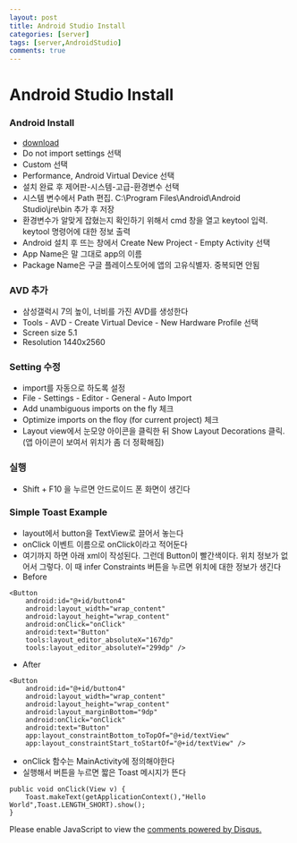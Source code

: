 ```yaml
---
layout: post
title: Android Studio Install
categories: [server]
tags: [server,AndroidStudio]
comments: true
---
```


# Android Studio Install
### Android Install
- [download](https://developer.android.com/studio/)
- Do not import settings 선택
- Custom 선택
- Performance, Android Virtual Device 선택
- 설치 완료 후 제어판-시스템-고급-환경변수 선택
- 시스템 변수에서 Path 편집. C:\Program Files\Android\Android Studio\jre\bin 추가 후 저장
- 환경변수가 알맞게 잡혔는지 확인하기 위해서 cmd 창을 열고 keytool 입력. keytool 명령어에 대한 정보 출력
- Android 설치 후 뜨는 창에서 Create New Project - Empty Activity 선택
- App Name은 말 그대로 app의 이름
- Package Name은 구글 플레이스토어에 앱의 고유식별자. 중복되면 안됨

### AVD 추가
- 삼성갤럭시 7의 높이, 너비를 가진 AVD를 생성한다
- Tools - AVD - Create Virtual Device - New Hardware Profile 선택
- Screen size 5.1
- Resolution 1440x2560

### Setting 수정
- import를 자동으로 하도록 설정
- File - Settings - Editor - General - Auto Import
- Add unambiguous imports on the fly 체크
- Optimize imports on the floy (for current project) 체크
- Layout view에서 눈모양 아이콘을 클릭한 뒤 Show Layout Decorations 클릭.(앱 아이콘이 보여서 위치가 좀 더 정확해짐)

### 실행
- Shift + F10 을 누르면 안드로이드 폰 화면이 생긴다

### Simple Toast Example
- layout에서 button을 TextView로 끌어서 놓는다
- onClick 이벤트 이름으로 onClick이라고 적어둔다
- 여기까지 하면 아래 xml이 작성된다. 그런데 Button이 빨간색이다. 위치 정보가 없어서 그렇다. 이 때 infer Constraints 버튼을 누르면 위치에 대한 정보가 생긴다
- Before

~~~
<Button
    android:id="@+id/button4"
    android:layout_width="wrap_content"
    android:layout_height="wrap_content"
    android:onClick="onClick"
    android:text="Button"
    tools:layout_editor_absoluteX="167dp"
    tools:layout_editor_absoluteY="299dp" />
~~~
- After

~~~
<Button
    android:id="@+id/button4"
    android:layout_width="wrap_content"
    android:layout_height="wrap_content"
    android:layout_marginBottom="9dp"
    android:onClick="onClick"
    android:text="Button"
    app:layout_constraintBottom_toTopOf="@+id/textView"
    app:layout_constraintStart_toStartOf="@+id/textView" />
~~~
- onClick 함수는 MainActivity에 정의해야한다
- 실행해서 버튼을 누르면 짧은 Toast 메시지가 뜬다

~~~
public void onClick(View v) {
    Toast.makeText(getApplicationContext(),"Hello World",Toast.LENGTH_SHORT).show();
}
~~~



<div id="disqus_thread"></div>
<script>

/**
*  RECOMMENDED CONFIGURATION VARIA*BLES: EDIT AND UNCOMMENT THE SECTION BELOW TO INSERT DYNAMIC VALUES FROM YOUR PLATFORM OR CMS.
*  LEARN WHY DEFINING THESE VARIABLES IS IMPORTANT: https://disqus.com/admin/universalcode/#configuration-variables*/
/*
var disqus_config = function () {
this.page.url = PAGE_URL;  // Replace PAGE_URL with your page's canonical URL variable
this.page.identifier = PAGE_IDENTIFIER; // Replace PAGE_IDENTIFIER with your page's unique identifier variable
};
*/
(function() { // DON'T EDIT BELOW THIS LINE
var d = document, s = d.createElement('script');
s.src = 'https://parkwonhui.disqus.com/embed.js';
s.setAttribute('data-timestamp', +new Date());
(d.head || d.body).appendChild(s);
})();
</script>
<noscript>Please enable JavaScript to view the <a href="https://disqus.com/?ref_noscript">comments powered by Disqus.</a></noscript>
                            
